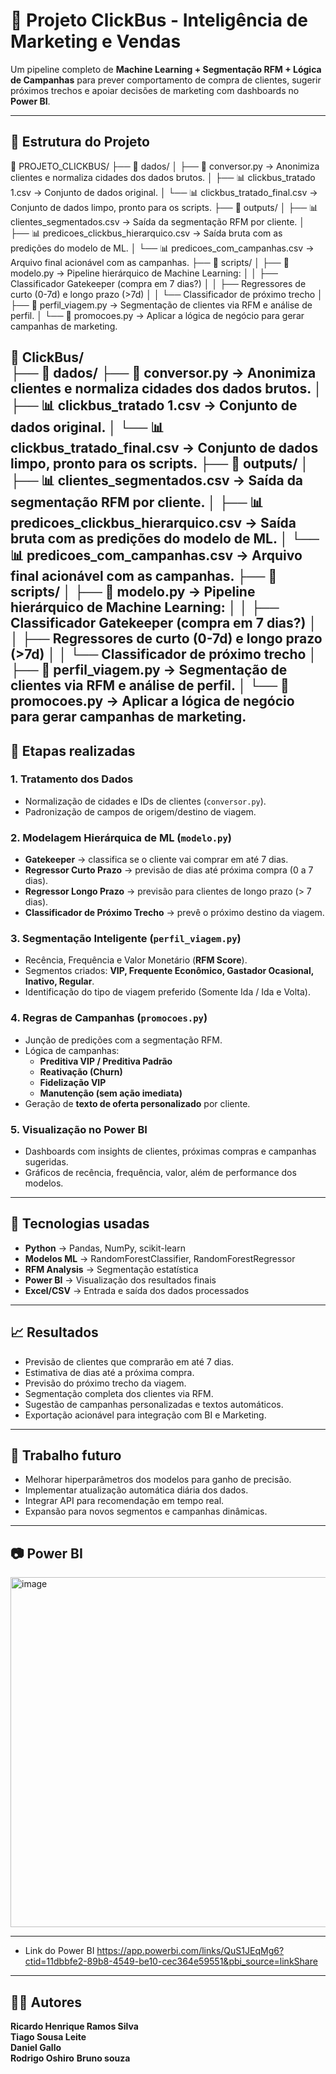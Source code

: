 # 🚌 Projeto ClickBus - Inteligência de Marketing e Vendas  

Um pipeline completo de **Machine Learning + Segmentação RFM + Lógica de Campanhas** para prever comportamento de compra de clientes, sugerir próximos trechos e apoiar decisões de marketing com dashboards no **Power BI**.  

---

## 📌 Estrutura do Projeto  

📁 PROJETO_CLICKBUS/
├── 📁 dados/
│ ├── 📄 conversor.py → Anonimiza clientes e normaliza cidades dos dados brutos.
│ ├── 📊 clickbus_tratado 1.csv → Conjunto de dados original.
│ └── 📊 clickbus_tratado_final.csv → Conjunto de dados limpo, pronto para os scripts.
├── 📁 outputs/
│ ├── 📊 clientes_segmentados.csv → Saída da segmentação RFM por cliente.
│ ├── 📊 predicoes_clickbus_hierarquico.csv → Saída bruta com as predições do modelo de ML.
│ └── 📊 predicoes_com_campanhas.csv → Arquivo final acionável com as campanhas.
├── 📁 scripts/
│ ├── 📄 modelo.py → Pipeline hierárquico de Machine Learning:
│ │ ├── Classificador Gatekeeper (compra em 7 dias?)
│ │ ├── Regressores de curto (0-7d) e longo prazo (>7d)
│ │ └── Classificador de próximo trecho
│ ├── 📄 perfil_viagem.py → Segmentação de clientes via RFM e análise de perfil.
│ └── 📄 promocoes.py → Aplicar a lógica de negócio para gerar campanhas de marketing.


📁 ClickBus/  
├── 📁 dados/
├── 📄 conversor.py → Anonimiza clientes e normaliza cidades dos dados brutos.
│ ├── 📊 clickbus_tratado 1.csv → Conjunto de dados original.
│ └── 📊 clickbus_tratado_final.csv → Conjunto de dados limpo, pronto para os scripts. 
├── 📁 outputs/
│ ├── 📊 clientes_segmentados.csv → Saída da segmentação RFM por cliente.
│ ├── 📊 predicoes_clickbus_hierarquico.csv → Saída bruta com as predições do modelo de ML.
│ └── 📊 predicoes_com_campanhas.csv → Arquivo final acionável com as campanhas. 
├── 📁 scripts/
│ ├── 📄 modelo.py → Pipeline hierárquico de Machine Learning:
│ │ ├── Classificador Gatekeeper (compra em 7 dias?)
│ │ ├── Regressores de curto (0-7d) e longo prazo (>7d)
│ │ └── Classificador de próximo trecho
│ ├── 📄 perfil_viagem.py → Segmentação de clientes via RFM e análise de perfil.
│ └── 📄 promocoes.py → Aplicar a lógica de negócio para gerar campanhas de marketing.
---

## 🚀 Etapas realizadas  

### 1. **Tratamento dos Dados**  
- Normalização de cidades e IDs de clientes (`conversor.py`).  
- Padronização de campos de origem/destino de viagem.  

### 2. **Modelagem Hierárquica de ML (`modelo.py`)**  
- **Gatekeeper** → classifica se o cliente vai comprar em até 7 dias.  
- **Regressor Curto Prazo** → previsão de dias até próxima compra (0 a 7 dias).  
- **Regressor Longo Prazo** → previsão para clientes de longo prazo (> 7 dias).  
- **Classificador de Próximo Trecho** → prevê o próximo destino da viagem.  

### 3. **Segmentação Inteligente (`perfil_viagem.py`)**  
- Recência, Frequência e Valor Monetário (**RFM Score**).  
- Segmentos criados: **VIP, Frequente Econômico, Gastador Ocasional, Inativo, Regular**.  
- Identificação do tipo de viagem preferido (Somente Ida / Ida e Volta).  

### 4. **Regras de Campanhas (`promocoes.py`)**  
- Junção de predições com a segmentação RFM.  
- Lógica de campanhas:  
  - **Preditiva VIP / Preditiva Padrão**  
  - **Reativação (Churn)**  
  - **Fidelização VIP**  
  - **Manutenção (sem ação imediata)**  
- Geração de **texto de oferta personalizado** por cliente.  

### 5. **Visualização no Power BI**  
- Dashboards com insights de clientes, próximas compras e campanhas sugeridas.  
- Gráficos de recência, frequência, valor, além de performance dos modelos.  

---

## 🧠 Tecnologias usadas  

- **Python** → Pandas, NumPy, scikit-learn  
- **Modelos ML** → RandomForestClassifier, RandomForestRegressor  
- **RFM Analysis** → Segmentação estatística  
- **Power BI** → Visualização dos resultados finais  
- **Excel/CSV** → Entrada e saída dos dados processados  

---

## 📈 Resultados  

- Previsão de clientes que comprarão em até 7 dias.  
- Estimativa de dias até a próxima compra.  
- Previsão do próximo trecho da viagem.  
- Segmentação completa dos clientes via RFM.  
- Sugestão de campanhas personalizadas e textos automáticos.  
- Exportação acionável para integração com BI e Marketing.  

---

## 🧰 Trabalho futuro  

- Melhorar hiperparâmetros dos modelos para ganho de precisão.  
- Implementar atualização automática diária dos dados.  
- Integrar API para recomendação em tempo real.  
- Expansão para novos segmentos e campanhas dinâmicas.  

---

## 📷 Power BI  
<img width="900" height="560" alt="image" src="https://github.com/user-attachments/assets/30093a0d-4e8d-413e-aa4c-3af749842866" />


---
- Link do Power BI
  https://app.powerbi.com/links/QuS1JEqMg6?ctid=11dbbfe2-89b8-4549-be10-cec364e59551&pbi_source=linkShare
---

## 👨‍💻 Autores

**Ricardo Henrique Ramos Silva**  
**Tiago Sousa Leite**  
**Daniel Gallo**  
**Rodrigo Oshiro**
**Bruno souza**  


